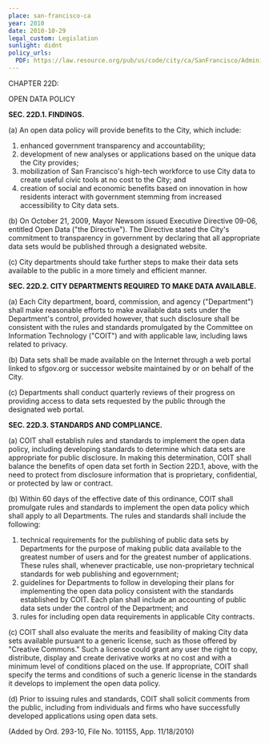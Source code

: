 ```yaml
---
place: san-francisco-ca
year: 2010
date: 2010-10-29
legal_custom: Legislation
sunlight: didnt
policy_urls:
  PDF: https://law.resource.org/pub/us/code/city/ca/SanFrancisco/Administrative%20Code/chapter22d.pdf
---
```


CHAPTER 22D:

OPEN DATA POLICY

**SEC. 22D.1. FINDINGS.**

(a) An open data policy will provide benefits to the City, which include:

1. enhanced government transparency and accountability;
2. development of new analyses or applications based on the unique data the City provides;
3. mobilization of San Francisco's high-tech workforce to use City data to create useful civic tools at no cost to the City; and
4. creation of social and economic benefits based on innovation in how residents interact with government stemming from increased accessibility to City data sets.

(b) On October 21, 2009, Mayor Newsom issued Executive Directive 09-06, entitled Open Data ("the Directive"). The Directive stated the City's commitment to transparency in government by declaring that all appropriate data sets would be published through a designated website.

(c) City departments should take further steps to make their data sets available to the public in a more timely and efficient manner.

**SEC. 22D.2. CITY DEPARTMENTS REQUIRED TO MAKE DATA AVAILABLE.**

(a) Each City department, board, commission, and agency ("Department") shall make reasonable efforts to make available data sets under the Department's control, provided however, that such disclosure shall be consistent with the rules and standards promulgated by the Committee on Information Technology ("COIT") and with applicable law, including laws related to privacy.

(b) Data sets shall be made available on the Internet through a web portal linked to sfgov.org or successor website maintained by or on behalf of the City.

(c) Departments shall conduct quarterly reviews of their progress on providing access to data sets requested by the public through the designated web portal.

**SEC. 22D.3. STANDARDS AND COMPLIANCE.**

(a) COIT shall establish rules and standards to implement the open data policy, including developing standards to determine which data sets are appropriate for public disclosure. In making this determination, COIT shall balance the benefits of open data set forth in Section 22D.1, above, with the need to protect from disclosure information that is proprietary, confidential, or protected by law or contract.

(b) Within 60 days of the effective date of this ordinance, COIT shall promulgate rules and standards to implement the open data policy which shall apply to all Departments. The rules and standards shall include the following:

1. technical requirements for the publishing of public data sets by Departments for the purpose of making public data available to the greatest number of users and for the greatest number of applications. These rules shall, whenever practicable, use non-proprietary technical standards for web publishing and egovernment;
2. guidelines for Departments to follow in developing their plans for implementing the open data policy consistent with the standards established by COIT. Each plan shall include an accounting of public data sets under the control of the Department; and
3. rules for including open data requirements in applicable City contracts.

(c) COIT shall also evaluate the merits and feasibility of making City data sets available pursuant to a generic license, such as those offered by "Creative Commons." Such a license could grant any user the right to copy, distribute, display and create derivative works at no cost and with a minimum level of conditions placed on the use. If appropriate, COIT shall specify the terms and conditions of such a generic license in the standards it develops to implement the open data policy.

(d) Prior to issuing rules and standards, COIT shall solicit comments from the public, including from individuals and firms who have successfully developed applications using open data sets.

(Added by Ord. 293-10, File No. 101155, App. 11/18/2010)
